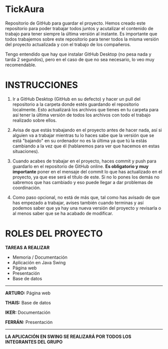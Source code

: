 # TickAura

Repositorio de GitHub para guardar el proyecto.
Hemos creado este repositorio para poder trabajar todos juntos y acutalizar el contenido de trabajo para tener siempre la última versión al instante. Es importante que todos trabajemos sobre este repositorio para tener todos la misma versión del proyecto actualizada y con el trabajo de los compañeros.

Tengo entendido que hay que instalar GitHub Desktop (no pesa nada y tarda 2 segundos), pero en el caso de que no sea necesario, lo veo muy recomendable.

# INSTRUCCIONES

1. Ir a GitHub Desktop (GitHub en su defecto) y hacer un pull del repositorio a la carpeta donde estés guardando el repositorio localmente. Esto actualizará los archivos que tienes en tu carpeta para así tener la última versión de todos los archivos con todo el trabajo realizado sobre ellos.

2. Avisa de que estás trabajando en el proyecto antes de hacer nada, así si alguien va a trabajar mientras tu lo haces sabe que la versión que se está "bajando" en su ordenador no es la última ya que tú la estás cambiando a la vez que él (hablaremos para ver que hacemos en estas situaciones).

3. Cuando acabes de trabajar en el proyecto, haces commit y push para guardarlo en el repositorio de GitHub online. **Es obligatorio y muy importante** poner en el mensaje del commit lo que has actualizado en el proyecto, ya que ese será el título de este. Si no lo pones los demás no sabremos que has cambiado y eso puede llegar a dar problemas de coordinación.

4. Como paso opcional, no está de más que, tal como has avisado de que has empezado a trabajar, avises también cuando terminas y así podemos saber que ya hay una nueva versión del proyecto y revisarla o al menos saber que se ha acabado de modificar.

# ROLES DEL PROYECTO

**TAREAS A REALIZAR**
- Memoria / Documentación
- Aplicación en Java Swing
- Página web
- Presentación
- Base de datos

- - - - - - - - - - - - - - - - - - - - - - - - - - - - - - - - - - - - - - - - - - - - - - - - - - - - - - - - - - - - - - - - - - - - - - - - - - - - - - - - - - - - - - - - - - - - - - - - - - - - - - - - - - - - - - - -
  **ARTURO:** Página web
  
  **THAIS:** Base de datos
  
  **IKER:** Documentación
  
  **FERRÁN:** Presentación
  
- - - - - - - - - - - - - - - - - - - - - - - - - - - - - - - - - - - - - - - - - - - - - - - - - - - - - - - - - - - - - - - - - - - - - - - - - - - - - - - - - - - - - - - - - - - - - - - - - - - - - - - - - - - - - - - -

  **LA APLICACIÓN EN SWING SE REALIZARÁ POR TODOS LOS INTEGRANTES DEL GRUPO**
